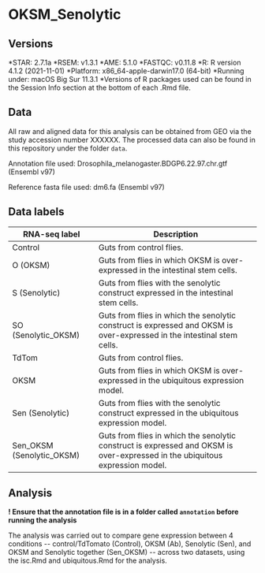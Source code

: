 # OKSM_Senolytic

## Versions
*STAR: 2.7.1a
*RSEM: v1.3.1
*AME: 5.1.0
*FASTQC: v0.11.8
*R: R version 4.1.2 (2021-11-01)
*Platform: x86_64-apple-darwin17.0  (64-bit)
*Running under: macOS Big Sur 11.3.1
*Versions of R packages used can be found in the Session Info section at the bottom of each .Rmd file.

## Data
All raw and aligned data for this analysis can be obtained from GEO via the study accession number XXXXXX. The processed data can also be found in this repository under the folder `data`.

Annotation file used: Drosophila_melanogaster.BDGP6.22.97.chr.gtf (Ensembl v97)

Reference fasta file used: dm6.fa (Ensembl v97)

## Data labels
RNA-seq label|Description
---|---
Control| Guts from control flies.
O (OKSM)|Guts from flies in which OKSM is over-expressed in the intestinal stem cells.
S (Senolytic)|Guts from flies with the senolytic construct expressed in the intestinal stem cells.
SO (Senolytic_OKSM)|Guts from flies in which the senolytic construct is expressed and OKSM is over-expressed in the intestinal stem cells.
TdTom| Guts from control flies.
OKSM| Guts from flies in which OKSM is over-expressed in the ubiquitous expression model.
Sen (Senolytic)|Guts from flies with the senolytic construct expressed in the ubiquitous expression model.
Sen_OKSM (Senolytic_OKSM)|Guts from flies in which the senolytic construct is expressed and OKSM is over-expressed in the ubiquitous expression model.

## Analysis
**! Ensure that the annotation file is in a folder called `annotation` before running the analysis**

The analysis was carried out to compare gene expression between 4 conditions -- control/TdTomato (Control), OKSM (Ab), Senolytic (Sen), and OKSM and Senolytic together (Sen_OKSM) -- across two datasets, using the isc.Rmd and ubiquitous.Rmd for the analysis. 
